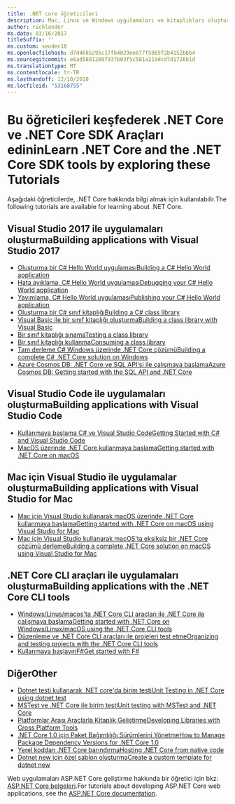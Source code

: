 ```yaml
---
title: .NET core öğreticileri
description: Mac, Linux ve Windows uygulamaları ve kitaplıkları oluşturmak için .NET Core öğrenmek için öğreticileri izleyin.
author: richlander
ms.date: 03/16/2017
titleSuffix: ''
ms.custom: seodec18
ms.openlocfilehash: d7d4685295c17fb4029ee077f5985f2b4152bbb4
ms.sourcegitcommit: e6ad58812807937b03f5c581a219dcd7d1726b1d
ms.translationtype: MT
ms.contentlocale: tr-TR
ms.lasthandoff: 12/10/2018
ms.locfileid: "53168755"
---
```

# <a name="learn-net-core-and-the-net-core-sdk-tools-by-exploring-these-tutorials"></a><span data-ttu-id="d42c3-103">Bu öğreticileri keşfederek .NET Core ve .NET Core SDK Araçları edinin</span><span class="sxs-lookup"><span data-stu-id="d42c3-103">Learn .NET Core and the .NET Core SDK tools by exploring these Tutorials</span></span>

<span data-ttu-id="d42c3-104">Aşağıdaki öğreticilerde, .NET Core hakkında bilgi almak için kullanılabilir.</span><span class="sxs-lookup"><span data-stu-id="d42c3-104">The following tutorials are available for learning about .NET Core.</span></span>

## <a name="building-applications-with-visual-studio-2017"></a><span data-ttu-id="d42c3-105">Visual Studio 2017 ile uygulamaları oluşturma</span><span class="sxs-lookup"><span data-stu-id="d42c3-105">Building applications with Visual Studio 2017</span></span>

- [<span data-ttu-id="d42c3-106">Oluşturma bir C# Hello World uygulaması</span><span class="sxs-lookup"><span data-stu-id="d42c3-106">Building a C# Hello World application</span></span>](with-visual-studio.md)
- [<span data-ttu-id="d42c3-107">Hata ayıklama, C# Hello World uygulaması</span><span class="sxs-lookup"><span data-stu-id="d42c3-107">Debugging your C# Hello World application</span></span>](debugging-with-visual-studio.md)
- [<span data-ttu-id="d42c3-108">Yayımlama, C# Hello World uygulaması</span><span class="sxs-lookup"><span data-stu-id="d42c3-108">Publishing your C# Hello World application</span></span>](publishing-with-visual-studio.md)
- [<span data-ttu-id="d42c3-109">Oluşturma bir C# sınıf kitaplığı</span><span class="sxs-lookup"><span data-stu-id="d42c3-109">Building a C# class library</span></span>](library-with-visual-studio.md)
- [<span data-ttu-id="d42c3-110">Visual Basic ile bir sınıf kitaplığı oluşturma</span><span class="sxs-lookup"><span data-stu-id="d42c3-110">Building a class library with Visual Basic</span></span>](vb-library-with-visual-studio.md)
- [<span data-ttu-id="d42c3-111">Bir sınıf kitaplığı sınama</span><span class="sxs-lookup"><span data-stu-id="d42c3-111">Testing a class library</span></span>](testing-library-with-visual-studio.md)
- [<span data-ttu-id="d42c3-112">Bir sınıf kitaplığı kullanma</span><span class="sxs-lookup"><span data-stu-id="d42c3-112">Consuming a class library</span></span>](consuming-library-with-visual-studio.md)
- [<span data-ttu-id="d42c3-113">Tam derleme C# Windows üzerinde .NET Core çözümü</span><span class="sxs-lookup"><span data-stu-id="d42c3-113">Building a complete C# .NET Core solution on Windows</span></span>](using-on-windows-full-solution.md)
- [<span data-ttu-id="d42c3-114">Azure Cosmos DB: .NET Core ve SQL API'si ile çalışmaya başlama</span><span class="sxs-lookup"><span data-stu-id="d42c3-114">Azure Cosmos DB: Getting started with the SQL API and .NET Core</span></span>](/azure/cosmos-db/sql-api-dotnetcore-get-started)

## <a name="building-applications-with-visual-studio-code"></a><span data-ttu-id="d42c3-115">Visual Studio Code ile uygulamaları oluşturma</span><span class="sxs-lookup"><span data-stu-id="d42c3-115">Building applications with Visual Studio Code</span></span>

- [<span data-ttu-id="d42c3-116">Kullanmaya başlama C# ve Visual Studio Code</span><span class="sxs-lookup"><span data-stu-id="d42c3-116">Getting Started with C# and Visual Studio Code</span></span>](with-visual-studio-code.md)
- [<span data-ttu-id="d42c3-117">MacOS üzerinde .NET Core kullanmaya başlama</span><span class="sxs-lookup"><span data-stu-id="d42c3-117">Getting started with .NET Core on macOS</span></span>](using-on-macos.md)

## <a name="building-applications-with-visual-studio-for-mac"></a><span data-ttu-id="d42c3-118">Mac için Visual Studio ile uygulamalar oluşturma</span><span class="sxs-lookup"><span data-stu-id="d42c3-118">Building applications with Visual Studio for Mac</span></span>

- [<span data-ttu-id="d42c3-119">Mac için Visual Studio kullanarak macOS üzerinde .NET Core kullanmaya başlama</span><span class="sxs-lookup"><span data-stu-id="d42c3-119">Getting started with .NET Core on macOS using Visual Studio for Mac</span></span>](using-on-mac-vs.md)
- [<span data-ttu-id="d42c3-120">Mac için Visual Studio kullanarak macOS’ta eksiksiz bir .NET Core çözümü derleme</span><span class="sxs-lookup"><span data-stu-id="d42c3-120">Building a complete .NET Core solution on macOS using Visual Studio for Mac</span></span>](using-on-mac-vs-full-solution.md)

## <a name="building-applications-with-the-net-core-cli-tools"></a><span data-ttu-id="d42c3-121">.NET Core CLI araçları ile uygulamaları oluşturma</span><span class="sxs-lookup"><span data-stu-id="d42c3-121">Building applications with the .NET Core CLI tools</span></span>

- [<span data-ttu-id="d42c3-122">Windows/Linus/macos'ta .NET Core CLI araçları ile .NET Core ile çalışmaya başlama</span><span class="sxs-lookup"><span data-stu-id="d42c3-122">Getting started with .NET Core on Windows/Linux/macOS using the .NET Core CLI tools</span></span>](using-with-xplat-cli.md)
- [<span data-ttu-id="d42c3-123">Düzenleme ve .NET Core CLI araçları ile projeleri test etme</span><span class="sxs-lookup"><span data-stu-id="d42c3-123">Organizing and testing projects with the .NET Core CLI tools</span></span>](testing-with-cli.md)
- [<span data-ttu-id="d42c3-124">Kullanmaya başlayınF#</span><span class="sxs-lookup"><span data-stu-id="d42c3-124">Get started with F#</span></span>](../../fsharp/get-started/get-started-command-line.md)

## <a name="other"></a><span data-ttu-id="d42c3-125">Diğer</span><span class="sxs-lookup"><span data-stu-id="d42c3-125">Other</span></span>
- [<span data-ttu-id="d42c3-126">Dotnet testi kullanarak .NET core'da birim testi</span><span class="sxs-lookup"><span data-stu-id="d42c3-126">Unit Testing in .NET Core using dotnet test</span></span>](../testing/unit-testing-with-dotnet-test.md)
- [<span data-ttu-id="d42c3-127">MSTest ve .NET Core ile birim testi</span><span class="sxs-lookup"><span data-stu-id="d42c3-127">Unit testing with MSTest and .NET Core</span></span>](../testing/unit-testing-with-mstest.md)
- [<span data-ttu-id="d42c3-128">Platformlar Arası Araçlarla Kitaplık Geliştirme</span><span class="sxs-lookup"><span data-stu-id="d42c3-128">Developing Libraries with Cross Platform Tools</span></span>](libraries.md)
- [<span data-ttu-id="d42c3-129">.NET Core 1.0 için Paket Bağımlılığı Sürümlerini Yönetme</span><span class="sxs-lookup"><span data-stu-id="d42c3-129">How to Manage Package Dependency Versions for .NET Core 1.0</span></span>](managing-package-dependency-versions.md)
- [<span data-ttu-id="d42c3-130">Yerel koddan .NET Core barındırma</span><span class="sxs-lookup"><span data-stu-id="d42c3-130">Hosting .NET Core from native code</span></span>](netcore-hosting.md)
- [<span data-ttu-id="d42c3-131">Dotnet new için özel şablon oluşturma</span><span class="sxs-lookup"><span data-stu-id="d42c3-131">Create a custom template for dotnet new</span></span>](create-custom-template.md)

<span data-ttu-id="d42c3-132">Web uygulamaları ASP.NET Core geliştirme hakkında bir öğretici için bkz: [ASP.NET Core belgeleri](/aspnet/core/).</span><span class="sxs-lookup"><span data-stu-id="d42c3-132">For tutorials about developing ASP.NET Core web applications, see the [ASP.NET Core documentation](/aspnet/core/).</span></span>
